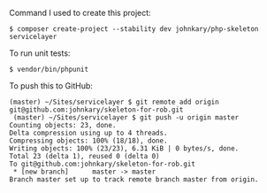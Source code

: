 Command I used to create this project:

    $ composer create-project --stability dev johnkary/php-skeleton servicelayer

To run unit tests:

    $ vendor/bin/phpunit

To push this to GitHub:

    (master) ~/Sites/servicelayer $ git remote add origin
    git@github.com:johnkary/skeleton-for-rob.git
     (master) ~/Sites/servicelayer $ git push -u origin master
    Counting objects: 23, done.
    Delta compression using up to 4 threads.
    Compressing objects: 100% (18/18), done.
    Writing objects: 100% (23/23), 6.31 KiB | 0 bytes/s, done.
    Total 23 (delta 1), reused 0 (delta 0)
    To git@github.com:johnkary/skeleton-for-rob.git
     * [new branch]      master -> master
    Branch master set up to track remote branch master from origin.
